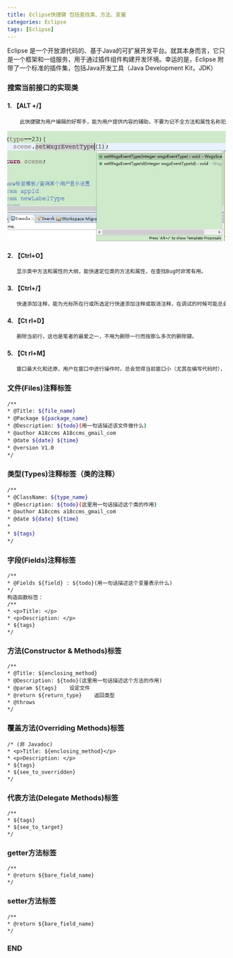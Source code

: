 ```yaml
---
title: Eclipse快捷键 包括查找类、方法、变量
categories: Eclipse
tags: [Eclipse]
---
```

Eclipse 是一个开放源代码的、基于Java的可扩展开发平台。就其本身而言，它只是一个框架和一组服务，用于通过插件组件构建开发环境。幸运的是，Eclipse 附带了一个标准的插件集，包括Java开发工具（Java Development Kit，JDK）

### 搜索当前接口的实现类
#### 1. 【ALT +/】
``` bash 
	此快捷键为用户编辑的好帮手，能为用户提供内容的辅助，不要为记不全方法和属性名称犯愁，当记不全类、方法和属性的名字时，多体验一下【ALT +/】快捷键带来的好处吧。
```

   ![avatar](https://github.com/zhoulibo1988/img/blob/master/ALT+.jpg?raw=true)
 
#### 2. 【Ctrl+O】
``` bash 
   显示类中方法和属性的大纲，能快速定位类的方法和属性，在查找Bug时非常有用。
```   
#### 3. 【Ctrl+/】
``` bash 
   快速添加注释，能为光标所在行或所选定行快速添加注释或取消注释，在调试的时候可能总会需要注释一些东西或取消注释，现在好了，不需要每行进行重复的注释。
```
#### 4. 【Ct rl+D】
``` bash 
   删除当前行，这也是笔者的最爱之一，不用为删除一行而按那么多次的删除键。
```   
#### 5. 【Ct rl+M】 
``` bash
   窗口最大化和还原，用户在窗口中进行操作时，总会觉得当前窗口小（尤其在编写代码时），现在好了，试试【Ct rl+M】快捷键。

```

### 文件(Files)注释标签
``` bash
/**   
* @Title: ${file_name} 
* @Package ${package_name} 
* @Description: ${todo}(用一句话描述该文件做什么) 
* @author A18ccms A18ccms_gmail_com   
* @date ${date} ${time} 
* @version V1.0   
*/
```

### 类型(Types)注释标签（类的注释）
``` bash
/** 
* @ClassName: ${type_name} 
* @Description: ${todo}(这里用一句话描述这个类的作用) 
* @author A18ccms a18ccms_gmail_com 
* @date ${date} ${time} 
* 
* ${tags} 
*/
```
### 字段(Fields)注释标签
```
/** 
* @Fields ${field} : ${todo}(用一句话描述这个变量表示什么) 
*/ 
构造函数标签：
/** 
* <p>Title: </p> 
* <p>Description: </p> 
* ${tags} 
*/
```

### 方法(Constructor & Methods)标签
```
/** 
* @Title: ${enclosing_method} 
* @Description: ${todo}(这里用一句话描述这个方法的作用) 
* @param ${tags}    设定文件 
* @return ${return_type}    返回类型 
* @throws 
*/
```
### 覆盖方法(Overriding Methods)标签
```
/* (非 Javadoc) 
* <p>Title: ${enclosing_method}</p> 
* <p>Description: </p> 
* ${tags} 
* ${see_to_overridden} 
*/
```
### 代表方法(Delegate Methods)标签
```
/** 
* ${tags} 
* ${see_to_target} 
*/ 
```

### getter方法标签
```
/** 
* @return ${bare_field_name} 
*/ 
```

### setter方法标签
```
/** 
* @return ${bare_field_name} 
*/ 
```
### END